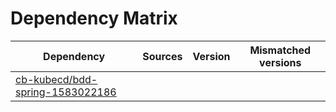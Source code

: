 # Dependency Matrix

Dependency | Sources | Version | Mismatched versions
---------- | ------- | ------- | -------------------
[cb-kubecd/bdd-spring-1583022186](https://github.com/cb-kubecd/bdd-spring-1583022186.git) |  | []() | 
